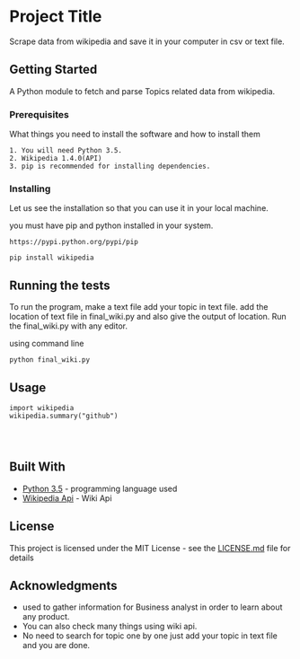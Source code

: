 # Project Title

Scrape data from wikipedia and save it in your computer in csv or text file.

## Getting Started

A Python module to fetch and parse Topics related data from wikipedia.

### Prerequisites

What things you need to install the software and how to install them

```
1. You will need Python 3.5.
2. Wikipedia 1.4.0(API)
3. pip is recommended for installing dependencies.
```

### Installing

Let us see the installation so that you can use it in your local machine.

you must have pip and python installed in your system.


```
https://pypi.python.org/pypi/pip
```

```
pip install wikipedia
```


## Running the tests

To run the program, make a text file add your topic in text file.
add the location of text file in final_wiki.py and also give the output of location.
Run the final_wiki.py with any editor.


using command line
```
python final_wiki.py
```


## Usage

```
import wikipedia
wikipedia.summary("github")

                        


```


## Built With

* [Python 3.5](https://www.python.org/downloads/release/python-350/) - programming language used
* [Wikipedia Api](https://wikipedia.readthedocs.io/en/latest/code.html) - Wiki Api



## License

This project is licensed under the MIT License - see the [LICENSE.md](LICENSE.md) file for details


## Acknowledgments

* used to gather information for Business analyst in order to learn about any product.
* You can also check many things using wiki api.
* No need to search for topic one by one just add your topic in text file and you are done.


